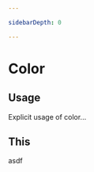 ```yaml
---

sidebarDepth: 0

---
```


# Color <Badge text="in-progress" type="warning" vertical="middle" /> <Badge text="r3.1.0" type="info" vertical="middle" />


## Usage

Explicit usage of color...

## This

asdf
